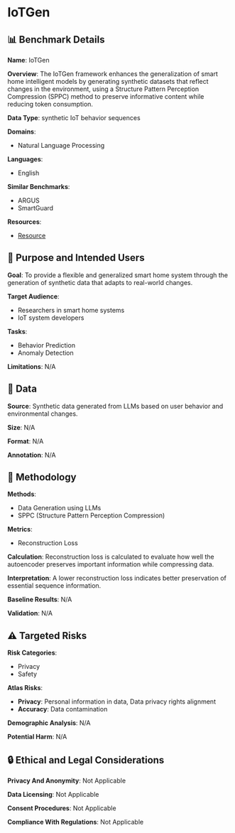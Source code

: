 # IoTGen

## 📊 Benchmark Details

**Name**: IoTGen

**Overview**: The IoTGen framework enhances the generalization of smart home intelligent models by generating synthetic datasets that reflect changes in the environment, using a Structure Pattern Perception Compression (SPPC) method to preserve informative content while reducing token consumption.

**Data Type**: synthetic IoT behavior sequences

**Domains**:
- Natural Language Processing

**Languages**:
- English

**Similar Benchmarks**:
- ARGUS
- SmartGuard

**Resources**:
- [Resource](N/A)

## 🎯 Purpose and Intended Users

**Goal**: To provide a flexible and generalized smart home system through the generation of synthetic data that adapts to real-world changes.

**Target Audience**:
- Researchers in smart home systems
- IoT system developers

**Tasks**:
- Behavior Prediction
- Anomaly Detection

**Limitations**: N/A

## 💾 Data

**Source**: Synthetic data generated from LLMs based on user behavior and environmental changes.

**Size**: N/A

**Format**: N/A

**Annotation**: N/A

## 🔬 Methodology

**Methods**:
- Data Generation using LLMs
- SPPC (Structure Pattern Perception Compression)

**Metrics**:
- Reconstruction Loss

**Calculation**: Reconstruction loss is calculated to evaluate how well the autoencoder preserves important information while compressing data.

**Interpretation**: A lower reconstruction loss indicates better preservation of essential sequence information.

**Baseline Results**: N/A

**Validation**: N/A

## ⚠️ Targeted Risks

**Risk Categories**:
- Privacy
- Safety

**Atlas Risks**:
- **Privacy**: Personal information in data, Data privacy rights alignment
- **Accuracy**: Data contamination

**Demographic Analysis**: N/A

**Potential Harm**: N/A

## 🔒 Ethical and Legal Considerations

**Privacy And Anonymity**: Not Applicable

**Data Licensing**: Not Applicable

**Consent Procedures**: Not Applicable

**Compliance With Regulations**: Not Applicable

